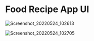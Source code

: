 # Food Recipe App UI

![Screenshot_20220524_102613](https://user-images.githubusercontent.com/65672919/169953453-6bd9ac84-d92d-4b77-ac63-a252e5315aae.png )


![Screenshot_20220524_102705](https://user-images.githubusercontent.com/65672919/169953470-b28e92bf-6a9b-4c5a-b965-bd4f47884f66.png)
